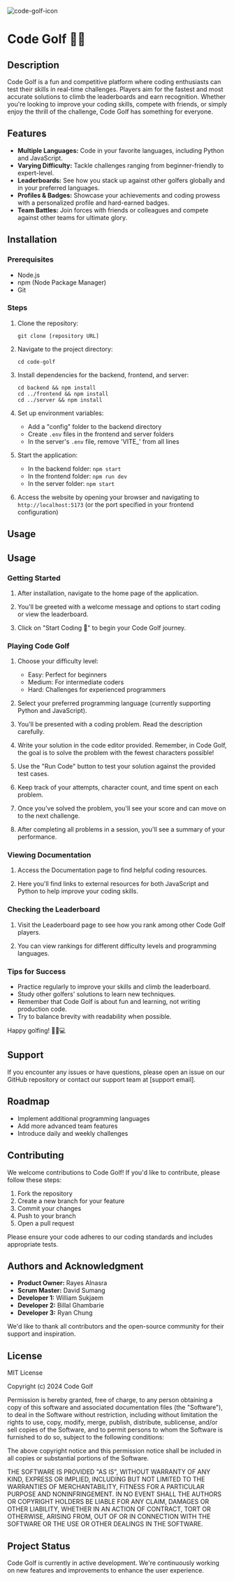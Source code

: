 ![code-golf-icon](https://github.com/user-attachments/assets/71b8c42c-5a8e-4b1e-83cb-c2682a8e5ba0)

# Code Golf 🏌️‍♂️

## Description

Code Golf is a fun and competitive platform where coding enthusiasts can test their skills in real-time challenges. Players aim for the fastest and most accurate solutions to climb the leaderboards and earn recognition. Whether you're looking to improve your coding skills, compete with friends, or simply enjoy the thrill of the challenge, Code Golf has something for everyone.

## Features

- **Multiple Languages:** Code in your favorite languages, including Python and JavaScript.
- **Varying Difficulty:** Tackle challenges ranging from beginner-friendly to expert-level.
- **Leaderboards:** See how you stack up against other golfers globally and in your preferred languages.
- **Profiles & Badges:** Showcase your achievements and coding prowess with a personalized profile and hard-earned badges.
- **Team Battles:** Join forces with friends or colleagues and compete against other teams for ultimate glory.

## Installation

### Prerequisites

- Node.js
- npm (Node Package Manager)
- Git

### Steps

1. Clone the repository:
   ```
   git clone [repository URL]
   ```

2. Navigate to the project directory:
   ```
   cd code-golf
   ```

3. Install dependencies for the backend, frontend, and server:
   ```
   cd backend && npm install
   cd ../frontend && npm install
   cd ../server && npm install
   ```

4. Set up environment variables:
   - Add a "config" folder to the backend directory
   - Create `.env` files in the frontend and server folders
   - In the server's `.env` file, remove 'VITE_' from all lines

5. Start the application:
   - In the backend folder: `npm start`
   - In the frontend folder: `npm run dev`
   - In the server folder: `npm start`

6. Access the website by opening your browser and navigating to `http://localhost:5173` (or the port specified in your frontend configuration)

## Usage

## Usage

### Getting Started

1. After installation, navigate to the home page of the application.
   
2. You'll be greeted with a welcome message and options to start coding or view the leaderboard.

3. Click on "Start Coding 🚀" to begin your Code Golf journey.

### Playing Code Golf

1. Choose your difficulty level:
   - Easy: Perfect for beginners
   - Medium: For intermediate coders
   - Hard: Challenges for experienced programmers

2. Select your preferred programming language (currently supporting Python and JavaScript).

3. You'll be presented with a coding problem. Read the description carefully.

4. Write your solution in the code editor provided. Remember, in Code Golf, the goal is to solve the problem with the fewest characters possible!

5. Use the "Run Code" button to test your solution against the provided test cases.

6. Keep track of your attempts, character count, and time spent on each problem.

7. Once you've solved the problem, you'll see your score and can move on to the next challenge.

8. After completing all problems in a session, you'll see a summary of your performance.

### Viewing Documentation

1. Access the Documentation page to find helpful coding resources.

2. Here you'll find links to external resources for both JavaScript and Python to help improve your coding skills.

### Checking the Leaderboard

1. Visit the Leaderboard page to see how you rank among other Code Golf players.

2. You can view rankings for different difficulty levels and programming languages.

### Tips for Success

- Practice regularly to improve your skills and climb the leaderboard.
- Study other golfers' solutions to learn new techniques.
- Remember that Code Golf is about fun and learning, not writing production code.
- Try to balance brevity with readability when possible.

Happy golfing! 🏌️‍♂️💻

## Support

If you encounter any issues or have questions, please open an issue on our GitHub repository or contact our support team at [support email].

## Roadmap

- Implement additional programming languages
- Add more advanced team features
- Introduce daily and weekly challenges

## Contributing

We welcome contributions to Code Golf! If you'd like to contribute, please follow these steps:

1. Fork the repository
2. Create a new branch for your feature
3. Commit your changes
4. Push to your branch
5. Open a pull request

Please ensure your code adheres to our coding standards and includes appropriate tests.

## Authors and Acknowledgment

- **Product Owner:** Rayes Alnasra
- **Scrum Master:** David Sumang
- **Developer 1:** William Sukjaem
- **Developer 2:** Billal Ghambarie
- **Developer 3:** Ryan Chung

We'd like to thank all contributors and the open-source community for their support and inspiration.

## License

MIT License

Copyright (c) 2024 Code Golf

Permission is hereby granted, free of charge, to any person obtaining a copy
of this software and associated documentation files (the "Software"), to deal
in the Software without restriction, including without limitation the rights
to use, copy, modify, merge, publish, distribute, sublicense, and/or sell
copies of the Software, and to permit persons to whom the Software is
furnished to do so, subject to the following conditions:

The above copyright notice and this permission notice shall be included in all
copies or substantial portions of the Software.

THE SOFTWARE IS PROVIDED "AS IS", WITHOUT WARRANTY OF ANY KIND, EXPRESS OR
IMPLIED, INCLUDING BUT NOT LIMITED TO THE WARRANTIES OF MERCHANTABILITY,
FITNESS FOR A PARTICULAR PURPOSE AND NONINFRINGEMENT. IN NO EVENT SHALL THE
AUTHORS OR COPYRIGHT HOLDERS BE LIABLE FOR ANY CLAIM, DAMAGES OR OTHER
LIABILITY, WHETHER IN AN ACTION OF CONTRACT, TORT OR OTHERWISE, ARISING FROM,
OUT OF OR IN CONNECTION WITH THE SOFTWARE OR THE USE OR OTHER DEALINGS IN THE
SOFTWARE.

## Project Status

Code Golf is currently in active development. We're continuously working on new features and improvements to enhance the user experience.
